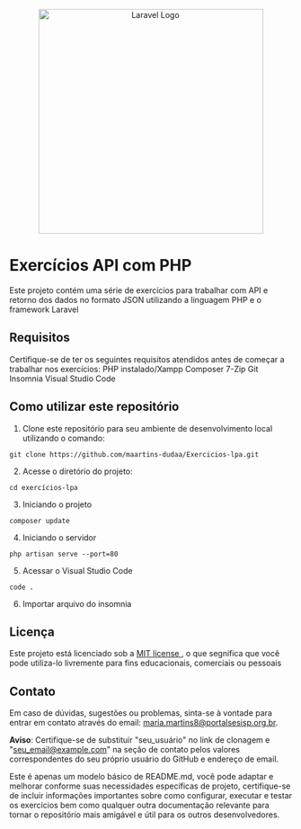 <p align="center"><a href="https://laravel.com" target="_blank"><img src="https://raw.githubusercontent.com/laravel/art/master/logo-lockup/5%20SVG/2%20CMYK/1%20Full%20Color/laravel-logolockup-cmyk-red.svg" width="400" alt="Laravel Logo"></a></p>

# Exercícios API com PHP

Este projeto contém uma série de exercícios para trabalhar com API e retorno dos dados no formato JSON utilizando a linguagem PHP e o framework Laravel 
## Requisitos 
Certifique-se de ter os seguintes requisitos atendidos antes de começar a trabalhar nos exercícios:
PHP instalado/Xampp
Composer
7-Zip
Git
Insomnia 
Visual Studio Code
## Como utilizar este repositório 
1. Clone este repositório para seu ambiente de desenvolvimento local utilizando o comando: 
```
git clone https://github.com/maartins-dudaa/Exercicios-lpa.git
```

2. Acesse o diretório do projeto:
```
cd exercícios-lpa
```

3. Iniciando o projeto
```
composer update
```

4. Iniciando o servidor
```
php artisan serve --port=80
```

5. Acessar o Visual Studio Code
```
code . 
```

6. Importar arquivo do insomnia 

## Licença 
Este projeto está licenciado sob a [MIT license ](LICENSE), o que segnifica que você pode utiliza-lo livremente para fins educacionais, comerciais ou pessoais

## Contato 
Em caso de dúvidas, sugestões ou problemas, sinta-se à vontade para entrar em contato através do email: maria.martins8@portalsesisp.org.br.

**Aviso**: Certifique-se de substituir "seu_usuário" no link de clonagem e "seu_email@example.com" na seção de contato pelos valores correspondentes do seu próprio usuário do GitHub e endereço de email.

Este é apenas um modelo básico de README.md, você pode adaptar e melhorar conforme suas necessidades específicas de projeto, certifique-se de incluir informações importantes sobre como configurar, executar e testar os exercícios bem como qualquer outra documentação relevante para tornar o repositório mais amigável e útil para os outros desenvolvedores.
  


